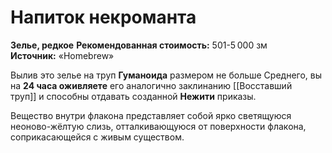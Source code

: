 # Напиток некроманта

**Зелье, редкое**
**Рекомендованная стоимость:** 501-5 000 зм
**Источник:** «Homebrew»

Вылив это зелье на труп **Гуманоида** размером не больше Среднего, вы на **24 часа оживляете** его аналогично заклинанию [[Восставший труп]] и способны отдавать созданной **Нежити** приказы.

Вещество внутри флакона представляет собой ярко светящуюся неоново-жёлтую слизь, отталкивающуюся от поверхности флакона, соприкасающейся с живым существом.